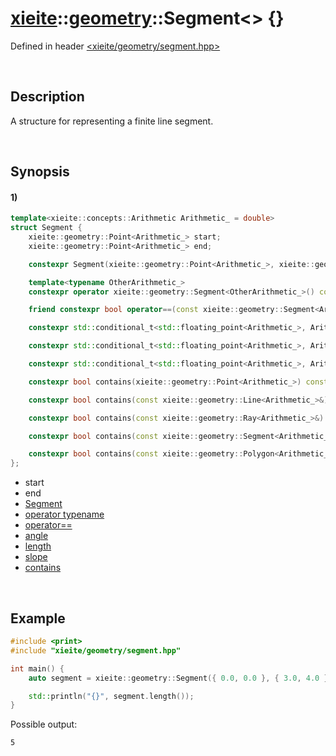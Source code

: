 # [xieite](../../xieite.md)\:\:[geometry](../../geometry.md)\:\:Segment\<\> \{\}
Defined in header [<xieite/geometry/segment.hpp>](../../../include/xieite/geometry/segment.hpp)

&nbsp;

## Description
A structure for representing a finite line segment.

&nbsp;

## Synopsis
#### 1)
```cpp
template<xieite::concepts::Arithmetic Arithmetic_ = double>
struct Segment {
    xieite::geometry::Point<Arithmetic_> start;
    xieite::geometry::Point<Arithmetic_> end;

    constexpr Segment(xieite::geometry::Point<Arithmetic_>, xieite::geometry::Point<Arithmetic_>) noexcept;

    template<typename OtherArithmetic_>
    constexpr operator xieite::geometry::Segment<OtherArithmetic_>() const noexcept;

    friend constexpr bool operator==(const xieite::geometry::Segment<Arithmetic_>&, const xieite::geometry::Segment<Arithmetic_>&) noexcept;

    constexpr std::conditional_t<std::floating_point<Arithmetic_>, Arithmetic_, double> angle() const noexcept;

    constexpr std::conditional_t<std::floating_point<Arithmetic_>, Arithmetic_, double> length() const noexcept;

    constexpr std::conditional_t<std::floating_point<Arithmetic_>, Arithmetic_, double> slope() const noexcept;

    constexpr bool contains(xieite::geometry::Point<Arithmetic_>) const noexcept;

    constexpr bool contains(const xieite::geometry::Line<Arithmetic_>&) const noexcept;

    constexpr bool contains(const xieite::geometry::Ray<Arithmetic_>&) const noexcept;

    constexpr bool contains(const xieite::geometry::Segment<Arithmetic_>&) const noexcept;

    constexpr bool contains(const xieite::geometry::Polygon<Arithmetic_>&) const noexcept;
};
```
- start
- end
- [Segment](./structures/segment/1/operators/constructor.md)
- [operator typename](./structures/segment/1/operators/cast.md)
- [operator==](./structures/segment/1/operators/equal.md)
- [angle](./structures/segment/1/angle.md)
- [length](./structures/segment/1/length.md)
- [slope](./structures/segment/1/slope.md)
- [contains](./structures/segment/1/contains.md)

&nbsp;

## Example
```cpp
#include <print>
#include "xieite/geometry/segment.hpp"

int main() {
    auto segment = xieite::geometry::Segment({ 0.0, 0.0 }, { 3.0, 4.0 });

    std::println("{}", segment.length());
}
```
Possible output:
```
5
```
